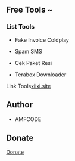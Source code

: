 ## Free Tools ~

### List Tools

- Fake Invoice Coldplay
+ Spam SMS
* Cek Paket Resi
- Terabox Downloader


Link Tools[xiixi.site](https://xiixi.site)

## Author
- AMFCODE

## Donate

[Donate](https://xiixi.site/donate.php)

